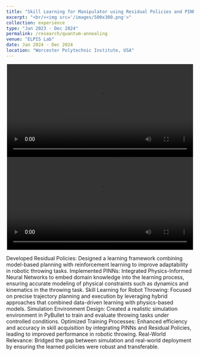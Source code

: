 ```yaml
---
title: "Skill Learning for Manipulator using Residual Policies and PINNS"
excerpt: "<br/><img src='/images/500x300.png'>"
collection: experience
type: "Jan 2023 - Dec 2024"
permalink: /research/quantum-annealing
venue: "ELPIS Lab"
date: Jan 2024 - Dec 2024
location: "Worcester Polytechnic Institute, USA"
---
```


<div style="text-align: center;">
  <video controls width="500">
    <source src="/images/exp_1_0.webm" type="video/webm">
  </video>
</div>

<div style="text-align: center;">
  <video controls width="500">
    <source src="/images/exp_1_1.MP4" type="video/mp4">
  </video>
</div>

Developed Residual Policies: Designed a learning framework combining model-based planning with reinforcement learning to improve adaptability in robotic throwing tasks.
Implemented PINNs: Integrated Physics-Informed Neural Networks to embed domain knowledge into the learning process, ensuring accurate modeling of physical constraints such as dynamics and kinematics in the throwing task.
Skill Learning for Robot Throwing: Focused on precise trajectory planning and execution by leveraging hybrid approaches that combined data-driven learning with physics-based models.
Simulation Environment Design: Created a realistic simulation environment in PyBullet to train and evaluate throwing tasks under controlled conditions.
Optimized Training Processes: Enhanced efficiency and accuracy in skill acquisition by integrating PINNs and Residual Policies, leading to improved performance in robotic throwing.
Real-World Relevance: Bridged the gap between simulation and real-world deployment by ensuring the learned policies were robust and transferable.